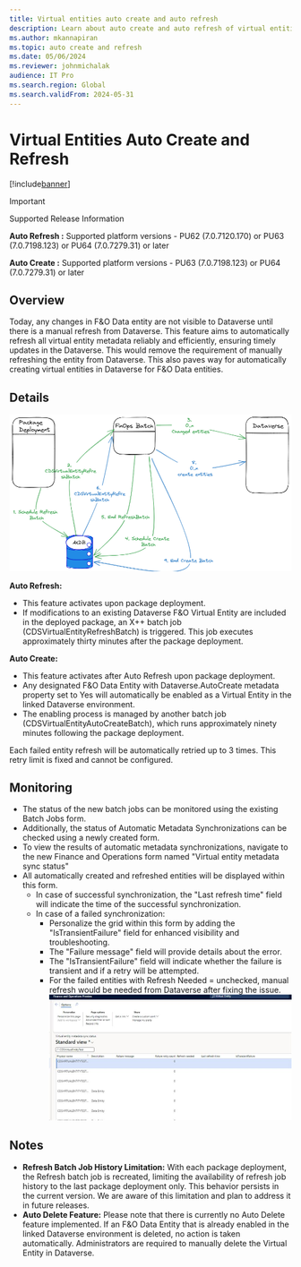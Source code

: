 ```yaml
---
title: Virtual entities auto create and auto refresh
description: Learn about auto create and auto refresh of virtual entities for finance and operations to Dataverse
ms.author: mkannapiran
ms.topic: auto create and refresh
ms.date: 05/06/2024
ms.reviewer: johnmichalak
audience: IT Pro
ms.search.region: Global
ms.search.validFrom: 2024-05-31
---
```


# Virtual Entities Auto Create and Refresh


[!include[banner](../includes/banner.md)]

> [!IMPORTANT]
> Supported Release Information

**Auto Refresh :** Supported platform versions - PU62 (7.0.7120.170) or PU63 (7.0.7198.123) or PU64 (7.0.7279.31) or later 

**Auto Create :** Supported platform versions - PU63 (7.0.7198.123) or PU64 (7.0.7279.31) or later


## Overview

Today, any changes in F&O Data entity are not visible to Dataverse until there is a manual refresh from Dataverse. This feature aims to automatically refresh all virtual entity metadata reliably and efficiently, ensuring timely updates in the Dataverse. This would remove the requirement of manually refreshing the entity from Dataverse.
This also paves way for automatically creating virtual entities in Dataverse for F&O Data entities.

## Details
![Architecture of virtual entities for auto create and refresh.](media/AutoCreate_Refresh_Overview.png)

**Auto Refresh:**
* This feature activates upon package deployment.
* If modifications to an existing Dataverse F&O Virtual Entity are included in the deployed package, an X++ batch job (CDSVirtualEntityRefreshBatch) is triggered. This job executes approximately thirty minutes after the package deployment.

**Auto Create:**
* This feature activates after Auto Refresh upon package deployment.
* Any designated F&O Data Entity with Dataverse.AutoCreate metadata property set to Yes will automatically be enabled as a Virtual Entity in the linked Dataverse environment.
* The enabling process is managed by another batch job (CDSVirtualEntityAutoCreateBatch), which runs approximately ninety minutes following the package deployment.

Each failed entity refresh will be automatically retried up to 3 times. This retry limit is fixed and cannot be configured.

## Monitoring

* The status of the new batch jobs can be monitored using the existing Batch Jobs form.
* Additionally, the status of Automatic Metadata Synchronizations can be checked using a newly created form.
* To view the results of automatic metadata synchronizations, navigate to the new Finance and Operations form named "Virtual entity metadata sync status"
* All automatically created and refreshed entities will be displayed within this form.
  * In case of successful synchronization, the "Last refresh time" field will indicate the time of the successful synchronization.
  * In case of a failed synchronization:
    * Personalize the grid within this form by adding the "IsTransientFailure" field for enhanced visibility and troubleshooting.
    * The "Failure message" field will provide details about the error.
    * The "IsTransientFailure" field will indicate whether the failure is transient and if a retry will be attempted.
    * For the failed entities with Refresh Needed = unchecked, manual refresh would be needed from Dataverse after fixing the issue.
![Virtual entity metadata sync status form](media/VEMetadataSyncStatus.png)


## Notes
* **Refresh Batch Job History Limitation:** With each package deployment, the Refresh batch job is recreated, limiting the availability of refresh job history to the last package deployment only. This behavior persists in the current version. We are aware of this limitation and plan to address it in future releases.
* **Auto Delete Feature:** Please note that there is currently no Auto Delete feature implemented. If an F&O Data Entity that is already enabled in the linked Dataverse environment is deleted, no action is taken automatically. Administrators are required to manually delete the Virtual Entity in Dataverse.
